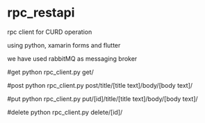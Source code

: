 # rpc_restapi

rpc client for CURD operation

using python, xamarin forms and flutter

we have used rabbitMQ as messaging broker


#get
python rpc_client.py get/

#post
python rpc_client.py post/title/[title text]/body/[body text]/

#put
python rpc_client.py put/[id]/title/[title text]/body/[body text]/

#delete
python rpc_client.py delete/[id]/

